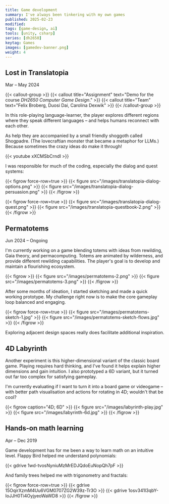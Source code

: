 ```yaml
---
title: Game development
summary: I've always been tinkering with my own games
published: 2025-02-23
modified:
tags: [game-design, ai]
tools: [unity, csharp]
series: [dh2650]
keytag: Games
images: [gamedev-banner.png]
weight: 4
---
```


## Lost in Translatopia

<p class="caption">Mar – May 2024</p>

{{< callout-group >}}
    {{< callout title="Assignment" text="Demo for the course _DH2650 Computer Game Design_." >}}
    {{< callout title="Team" text="Felix Broberg, Duosi Dai, Carolina Dexwik" >}}
{{< /callout-group >}}

In this role-playing language-learner, the player explores different regions where they speak different languages – and helps humans reconnect with each other.

As help they are accompanied by a small friendly shoggoth called Shogpadre. (The lovecraftian monster that became a metaphor for LLMs.) Because sometimes the crazy ideas do make it through!

{{< youtube xXCMSbCrndI >}}

I was responsible for much of the coding, especially the dialog and quest systems:

{{< figrow force-row=true >}}
    {{< figure src="/images/translatopia-dialog-options.png" >}}
    {{< figure src="/images/translatopia-dialog-persuasion.png" >}}
{{< /figrow >}}

{{< figrow force-row=true >}}
    {{< figure src="/images/translatopia-dialog-quest.png" >}}
    {{< figure src="/images/translatopia-questbook-2.png" >}}
{{< /figrow >}}

## Permatotems

<p class="caption">Jun 2024 – Ongoing</p>

I'm currently working on a game blending totems with ideas from rewilding, Gaia theory, and permacomputing. Totems are animated by wilderness, and provide different rewilding capabilities. The player's goal is to develop and maintain a flourishing ecosystem.

{{< figrow >}}
    {{< figure src="/images/permatotems-2.png" >}}
    {{< figure src="/images/permatotems-3.png" >}}
{{< /figrow >}}

After some months of ideation, I started sketching and made a quick working prototype. My challenge right now is to make the core gameplay loop balanced and engaging.

{{< figrow force-row=true >}}
    {{< figure src="/images/permatotems-sketch-1.jpg" >}}
    {{< figure src="/images/permatotems-sketch-flows.jpg" >}}
{{< /figrow >}}

Exploring adjacent design spaces really does facilitate additional inspiration.

[](/projects/toteometer)

## 4D Labyrinth

Another experiment is this higher-dimensional variant of the classic board game. Playing requires hard thinking, and I've found it helps explain higher dimensions and gain intuition. I also prototyped a 6D variant, but it turned out far too complex for satisfying gameplay.

I'm currently evaluating if I want to turn it into a board game or videogame – with better path visualisation and actions for rotating in 4D; wouldn't that be cool?

{{< figrow caption="4D; 6D" >}}
    {{< figure src="/images/labyrinth-play.jpg" >}}
    {{< figure src="/images/labyrinth-6d.jpg" >}}
{{< /figrow >}}

## Hands-on math learning

<p class="caption">Apr – Dec 2019</p>

Game development has for me been a way to learn math on an intuitive level. Flappy Bird helped me understand polynomials:

{{< gdrive 1wd-tvosNyniuMzMrEDJQdoEuNopQh7pF >}}

And family trees helped me with trigonometry and fractals:

{{< figrow force-row=true >}}
    {{< gdrive 15OqirXzmM4Uu6VGM0707ZG2W39z-Tr3O >}}
    {{< gdrive 1osv341I3qbY-IoJJH0Ti4OyjyeoWaWD8 >}}
{{< /figrow >}}
